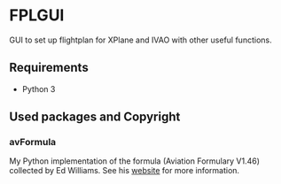 # FPLGUI
GUI to set up flightplan for XPlane and IVAO with other useful functions.

## Requirements
* Python 3


## Used packages and Copyright
### avFormula
My Python implementation of the formula (Aviation Formulary V1.46) collected by Ed Williams. See his [website](http://www.edwilliams.org/avform.htm) for more information.
